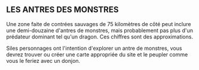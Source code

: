 ## LES ANTRES DES MONSTRES

Une zone faite de contrées sauvages de 75 kilomètres de côté
peut inclure une demi-douzaine d'antres de monstres, mais
probablement pas plus d'un prédateur dominant tel qu'un
dragon. Ces chiffres sont des approximations.

Siles personnages ont l'intention d'explorer un antre de
monstres, vous devrez trouver ou créer une carte appropriée
du site et le peupler comme vous le feriez avec un donjon.
